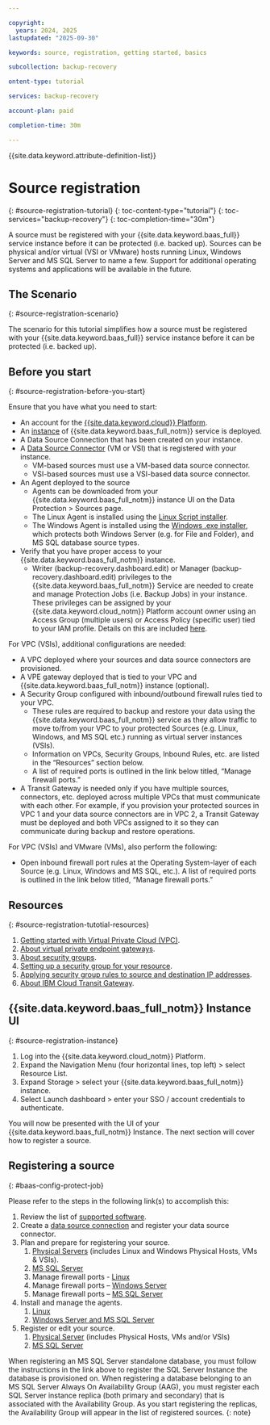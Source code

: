 ```yaml
---

copyright:
  years: 2024, 2025
lastupdated: "2025-09-30"

keywords: source, registration, getting started, basics

subcollection: backup-recovery

ontent-type: tutorial

services: backup-recovery

account-plan: paid

completion-time: 30m

---
```


{{site.data.keyword.attribute-definition-list}}

# Source registration
{: #source-registration-tutorial}
{: toc-content-type="tutorial"}
{: toc-services="backup-recovery"}
{: toc-completion-time="30m"}

A source must be registered with your {{site.data.keyword.baas_full}} service instance before it can be protected (i.e. backed up). Sources can be physical and/or virtual (VSI or VMware) hosts running Linux, Windows Server and MS SQL Server to name a few. Support for additional operating systems and applications will be available in the future.

## The Scenario
{: #source-registration-scenario}

The scenario for this tutorial simplifies how a source must be registered with your {{site.data.keyword.baas_full}} service instance before it can be protected (i.e. backed up).

## Before you start
{: #source-registration-before-you-start}

Ensure that you have what you need to start:

- An account for the [{{site.data.keyword.cloud}} Platform](https://cloud.ibm.com).
- An [instance](/docs/backup-recovery?topic=backup-recovery-getting-started-backup-recovery#baas-provision-instance) of {{site.data.keyword.baas_full_notm}} service is deployed.
- A Data Source Connection that has been created on your instance.
- A [Data Source Connector](/docs/backup-recovery?topic=backup-recovery-deploy_data_source_connector) (VM or VSI) that is registered with your instance.
  - VM-based sources must use a VM-based data source connector.
  - VSI-based sources must use a VSI-based data source connector.
- An Agent deployed to the source
  - Agents can be downloaded from your {{site.data.keyword.baas_full_notm}} instance UI on the Data Protection > Sources page.
  - The Linux Agent is installed using the [Linux Script installer](/docs/backup-recovery?topic=backup-recovery-install-and-manage-the-agent-on-linux-servers).
  - The Windows Agent is installed using the [Windows .exe installer](/docs/backup-recovery?topic=backup-recovery-install_and_manage_the_agent_on_windows_servers), which protects both Windows Server (e.g. for File and Folder), and MS SQL database source types.
- Verify that you have proper access to your {{site.data.keyword.baas_full_notm}} instance.
  - Writer (backup-recovery.dashboard.edit) or Manager (backup-recovery.dashboard.edit) privileges to the {{site.data.keyword.baas_full_notm}} Service are needed to create and manage Protection Jobs (i.e. Backup Jobs) in your instance. These privileges can be assigned by your {{site.data.keyword.cloud_notm}} Platform account owner using an Access Group (multiple users) or Access Policy (specific user) tied to your IAM profile. Details on this are included [here](/docs/backup-recovery?topic=backup-recovery-iam-docs-template&interface=ui).

For VPC (VSIs), additional configurations are needed:

- A VPC deployed where your sources and data source connectors are provisioned.
- A VPE gateway deployed that is tied to your VPC and {{site.data.keyword.baas_full_notm}} instance (optional).
- A Security Group configured with inbound/outbound firewall rules tied to your VPC.
  - These rules are required to backup and restore your data using the {{site.data.keyword.baas_full_notm}} service as they allow traffic to move to/from your VPC to your protected Sources (e.g. Linux, Windows, and MS SQL etc.) running as virtual server instances (VSIs).
  - Information on VPCs, Security Groups, Inbound Rules, etc. are listed in the “Resources” section below.
  - A list of required ports is outlined in the link below titled, “Manage firewall ports.”
- A Transit Gateway is needed only if you have multiple sources, connectors, etc. deployed across multiple VPCs that must communicate with each other. For example, if you provision your protected sources in VPC 1 and your data source connectors are in VPC 2, a Transit Gateway must be deployed and both VPCs assigned to it so they can communicate during backup and restore operations.

For VPC (VSIs) and VMware (VMs), also perform the following:

- Open inbound firewall port rules at the Operating System-layer of each Source (e.g. Linux, Windows and MS SQL, etc.). A list of required ports is outlined in the link below titled, “Manage firewall ports.”

## Resources
{: #source-registration-tutotial-resources}

1. [Getting started with Virtual Private Cloud (VPC)](/docs/vpc?topic=vpc-getting-started).
2. [About virtual private endpoint gateways](/docs/vpc?topic=vpc-about-vpe).
3. [About security groups](/docs/vpc?topic=vpc-using-security-groups).
4. [Setting up a security group for your resource](/docs/vpc?topic=vpc-configuring-the-security-group).
5. [Applying security group rules to source and destination IP addresses](/docs/vpc?topic=vpc-security-groups-rules).
6. [About IBM Cloud Transit Gateway](/docs/transit-gateway?topic=transit-gateway-about).

## {{site.data.keyword.baas_full_notm}} Instance UI
{: #source-registration-instance}

1. Log into the {{site.data.keyword.cloud_notm}} Platform.
2. Expand the Navigation Menu (four horizontal lines, top left) > select Resource List.
3. Expand Storage > select your {{site.data.keyword.baas_full_notm}} instance.
4. Select Launch dashboard > enter your SSO / account credentials to authenticate.

You will now be presented with the UI of your {{site.data.keyword.baas_full_notm}} Instance. The next section will cover how to register a source.

## Registering a source
{: #baas-config-protect-job}

Please refer to the steps in the following link(s) to accomplish this:

1. Review the list of [supported software](/docs/backup-recovery?topic=backup-recovery-supported_software).
2. Create a [data source connection](/docs/backup-recovery?topic=backup-recovery-deploy_data_source_connector) and register your data source connector.
3. Plan and prepare for registering your source.
   1. [Physical Servers](/docs/backup-recovery?topic=backup-recovery-plan_and_prepare_for_physical_server_protection) (includes Linux and Windows Physical Hosts, VMs & VSIs).
   2. [MS SQL Server](/docs/backup-recovery?topic=backup-recovery-requirements_for_microsoft_sql_server_protection)
   3. Manage firewall ports - [Linux](/docs/backup-recovery?topic=backup-recovery-deploy_data_source_connector#port_requirements)
   4. Manage firewall ports – [Windows Server](/docs/backup-recovery?topic=backup-recovery-install_and_manage_the_agent_on_windows_servers)
   5. Manage firewall ports – [MS SQL Server](/docs/backup-recovery?topic=backup-recovery-requirements_for_microsoft_sql_server_protection)
4. Install and manage the agents.
   1. [Linux](/docs/backup-recovery?topic=backup-recovery-install-and-manage-the-agent-on-linux-servers)
   2. [ Windows Server and MS SQL Server](/docs/backup-recovery?topic=backup-recovery-install_and_manage_the_agent_on_windows_servers)
5. Register or edit your source.
   1. [Physical Server](/docs/backup-recovery?topic=backup-recovery-ensure-adequate-privileges-overview) (includes Physical Hosts, VMs and/or VSIs)
   2. [MS SQL Server](/docs/backup-recovery?topic=backup-recovery-set_up_standalone_microsoft_sql_server_or_microsoft_sql_server_ags)

When registering an MS SQL Server standalone database, you must follow the instructions in the link above to register the SQL Server Instance the database is provisioned on. When registering a database belonging to an MS SQL Server Always On Availability Group (AAG), you must register each SQL Server instance replica (both primary and secondary) that is associated with the Availability Group. As you start registering the replicas, the Availability Group will appear in the list of registered sources.
{: note}
